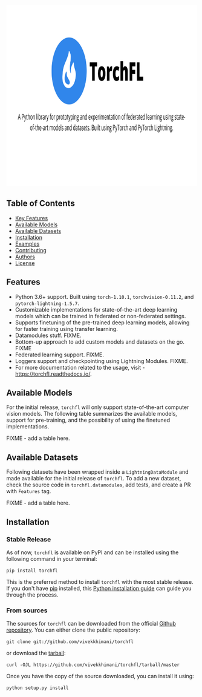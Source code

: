 <div align="center">
	<img src="docs/source/_static/images/torchfl-github.png" width="960px" height="480px">
</div>

## Table of Contents

- [Key Features](#features)
- [Available Models](#available-models)
- [Available Datasets](#available-datasets)
- [Installation](#installation)
- [Examples](#examples)
- [Contributing](#contributing)
- [Authors](#authors)
- [License](#license)

## Features

- Python 3.6+ support. Built using ```torch-1.10.1```, ```torchvision-0.11.2```, and ```pytorch-lightning-1.5.7```.
- Customizable implementations for state-of-the-art deep learning models which can be trained in federated or non-federated settings.
- Supports finetuning of the pre-trained deep learning models, allowing for faster training using transfer learning.
- Datamodules stuff. FIXME.
- Bottom-up approach to add custom models and datasets on the go. FIXME
- Federated learning support. FIXME.
- Loggers support and checkpointing using Lightning Modules. FIXME.
- For more documentation related to the usage, visit - https://torchfl.readthedocs.io/. 


## Available Models
For the initial release, ```torchfl``` will only support state-of-the-art computer vision models. The following table summarizes the available models, support for pre-training, and the possibility of using the finetuned implementations.

FIXME - add a table here.


## Available Datasets
Following datasets have been wrapped inside a ```LightningDataModule``` and made available for the initial release of ```torchfl```. To add a new dataset, check the source code in ```torchfl.datamodules```, add tests, and create a PR with ```Features``` tag.

FIXME - add a table here.

## Installation
### Stable Release
As of now, ```torchfl``` is available on PyPI and can be installed using the following command in your terminal:
```
pip install torchfl
```
This is the preferred method to install ```torchfl``` with the most stable release.
If you don't have [pip](https://pip.pypa.io/en/stable/) installed, this [Python installation guide](http://docs.python-guide.org/en/latest/starting/installation/) can guide you through the process.

### From sources
The sources for ```torchfl``` can be downloaded from the official [Github repository](https://github.com/vivekkhimani/torchfl).
You can either clone the public repository:
```
git clone git://github.com/vivekkhimani/torchfl
```
or download the [tarball](https://github.com/vivekkhimani/torchfl/tarball/master):
```
curl -OJL https://github.com/vivekkhimani/torchfl/tarball/master
```
Once you have the copy of the source downloaded, you can install it using:
```
python setup.py install
```
